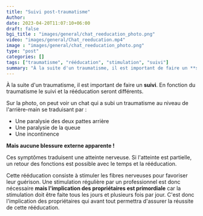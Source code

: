 ```yaml
---
title: "Suivi post-traumatisme"
Author: 
date: 2023-04-20T11:07:10+06:00
draft: false
bgi_title : "images/general/chat_reeducation_photo.png"
video: "images/general/Chat_reeducation.mp4"
image : "images/general/chat_reeducation_photo.png"
type: "post"
categories: []
tags: ["traumatisme", "rééducation", "stimulation", "suivi"]
summary: "À la suite d'un traumatisme, il est important de faire un **suivi**. En fonction du traumatisme le suivi et la rééducation seront différents."
---
```


À la suite d'un traumatisme, il est important de faire un **suivi**. En fonction du traumatisme le suivi et la rééducation seront différents.

Sur la photo, on peut voir un chat qui a subi un traumatisme au niveau de l'arrière-main se traduisant par :
* Une paralysie des deux pattes arrière
* Une paralysie de la queue
* Une incontinence

**Mais aucune blessure externe apparente !**

Ces symptômes traduisent une atteinte nerveuse. Si l'atteinte est partielle, un retour des fonctions est possible avec le temps et la rééducation.

Cette rééducation consiste à stimuler les fibres nerveuses pour favoriser leur guérison. 
Une stimulation régulière par un professionnel est donc nécessaire **mais l'implication des propriétaires  est primordiale** car la stimulation doit être faite tous les jours et plusieurs fois par jour. C'est donc l'implication des propriétaires qui avant tout permettra d'assurer la réussite de cette rééducation.

